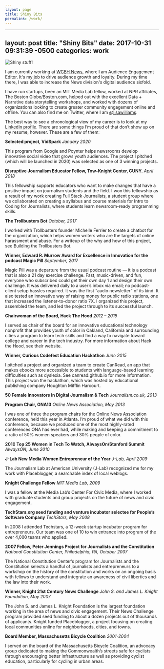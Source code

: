 ```yaml
---
layout: page
title: Shiny Bits
permalink: /work/
---
```


---
layout: post
title:  "Shiny Bits"
date:   2017-10-31  09:31:39 -0500
categories: work
---

![Shiny stuff!](https://live.staticflickr.com/65535/40300050893_1eedda48ab_z.jpg)

I am currently working at <a href ="http://www.wgbh.org/news">WGBH News</a>, where I am Audience Engagement Editor. It's my job to drive audience growth and loyalty. During my time there, I was able to increase the News division's digital audience sixfold.

I have run startups, been an MIT Media Lab fellow, worked at NPR affiliates, The Boston Globe/Boston.com, helped out with the excellent Data + Narrative data storytelling workshops, and worked with dozens of organizations looking to create greater community engagement online and offline. You can also find me on Twitter, where I am <a href="http://www.twitter.com/lisawilliams">@lisawilliams</a>.

The best way to see a chronological view of my career is to look at my <a href ="https://www.linkedin.com/in/lisawilliams/LinkedIn">LinkedIn profile</a>. There are some things I’m proud of that don’t show up on my resume, however. These are a few of them:

**Selected project, VidSpark**
*January 2020*

This program from Google and Poynter helps newsrooms develop innovative social video that grows youth audiences. The project I pitched (which will be launched in 2020) was selected as one of 3 winning projects.

**Disruptive Journalism Educator Fellow, Tow-Knight Center, CUNY.**
*April 2018*

This fellowship supports educators who want to make changes that have a positive impact on journalism students and the field. I won this fellowship as a result of my work creating Full Stack Journalists, a student group where we collaborated on creating a syllabus and course materials for Intro to Coding for Journalists, where students learn newsroom-ready programming skills.

**The Trollbusters Bot**
*October, 2017*

I worked with Trollbusters founder Michelle Ferrier to create a chatbot for the organization, which helps women writers who are the targets of online harassment and abuse. For a writeup of the why and how of this project, see Building the Trollbusters Bot.

**Winner, Edward R. Murrow Award for Excellence in Innovation for the podcast Magic Pill**
*September, 2017*

Magic Pill was a departure from the usual podcast routine — it is a podcast that is also a 21 day exercise challenge. Fast, music-driven, and fun, everyone who subscribed could get their own day 1 and design their own challenge. It was delivered daily to a user’s inbox via email; no podcast-client setup hassles required. It was the first “audio newsletter” of its kind. It also tested an innovative way of raising money for public radio stations, one that increased the listener-to-donor ratio 7X. I organized this project, assembled the team, and led the project through to its successful launch.

**Chairwoman of the Board, Hack The Hood**
*2012 – 2018*

I served as chair of the board for an innovative educational technology nonprofit that provides youth of color in Oakland, California and surrounding cities a program to learn tech skills and find a way to navigate toward college and career in the tech industry. For more information about Hack the Hood, see their website.

**Winner, Curious Codefest Education Hackathon**
*June 2015*

I pitched a project and organized a team to create CanRead, an app that makes ebooks more accessible to students with language-based learning difficulties such as dyslexia. See canread.github.io for more information. This project won the hackathon, which was hosted by educational publishing company Houghton Mifflin Harcourt.

**50 Female Innovators In Digital Journalism & Tech**
*Journalism.co.uk, 2013*

**Program Chair, ONA13**
*Online News Association, May 2013*

I was one of three the program chairs for the Online News Association conference, held this year in Atlanta. I’m proud of what we did with this conference, because we produced one of the most highly-rated conferences ONA has ever had, while making and keeping a commitment to a ratio of 50% women speakers and 30% people of color.

**2010 Top 25 Women in Tech To Watch, AlwaysOn/Stanford Summit**
*AlwaysON, June 2010*

**J-Lab New Media Women Entrepreneur of the Year**
*J-Lab, April 2009*

The Journalism Lab at American University (J-Lab) recognized me for my work with Placeblogger, a searchable index of local weblogs.

**Knight Challenge Fellow**
*MIT Media Lab, 2009*

I was a fellow at the Media Lab’s Center For Civic Media, where I worked with graduate students and group projects on the future of news and civic engagement.

**TechStars.org seed funding and venture incubator selectee for People’s Software Company**
*TechStars, May 2008*

In 2008 I attended Techstars, a 12-week startup incubator program for entrepreneurs. Our team was one of 10 to win entrance into program of the over 4,000 teams who applied.

**2007 Fellow, Peter Jennings Project for Journalists and the Constitution**
*National Constitution Center, Philadelphia, PA, October 2007*

The National Constitution Center’s program for Journalists and the Constitution selects a handful of journalists and entrepreneurs to a workshop on the history of the constitution and works on an ongoing basis with fellows to understand and integrate an awareness of civil liberties and the law into their work.

**Winner, Knight 21st Century News Challenge**
*John S. and James L. Knight Foundation, May 2007*

The John S. and James L. Knight Foundation is the largest foundation working in the area of news and civic engagement. Their News Challenge program provided seed funding to about a dozen projects out of thousands of applicants. Knight funded Placeblogger, a project focusing on creating local communities online for neighborhoods, cities, and towns.

**Board Member, Massachusetts Bicycle Coalition**
*2001-2004*

I served on the board of the Massachusetts Bicycle Coalition, an advocacy group dedicated to making the Commonwealth’s streets safe for cyclists through encouraging better infrastructure as well as providing cyclist education, particularly for cycling in urban areas.
